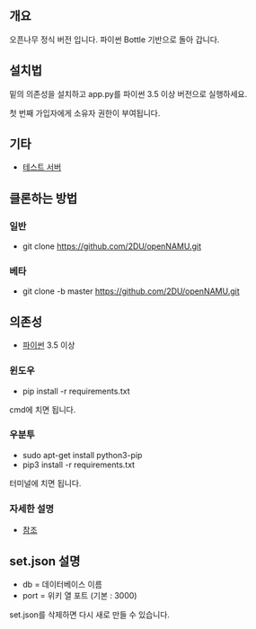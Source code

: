 ﻿## 개요
오픈나무 정식 버전 입니다. 파이썬 Bottle 기반으로 돌아 갑니다.

## 설치법
밑의 의존성을 설치하고 app.py를 파이썬 3.5 이상 버전으로 실행하세요.

첫 번째 가입자에게 소유자 권한이 부여됩니다.

## 기타
 * [테스트 서버](http://namu.ml/)
 
## 클론하는 방법
### 일반
 * git clone https://github.com/2DU/openNAMU.git

### 베타
 * git clone -b master https://github.com/2DU/openNAMU.git 
 
## 의존성
 * [파이썬](https://www.python.org/downloads/) 3.5 이상
 
### 윈도우
 * pip install -r requirements.txt
 
cmd에 치면 됩니다.
### 우분투
 * sudo apt-get install python3-pip
 * pip3 install -r requirements.txt
 
터미널에 치면 됩니다.
### 자세한 설명
 * [참조](http://namu.ml/w/오픈나무%2F설치법)
 
## set.json 설명
 * db = 데이터베이스 이름
 * port = 위키 열 포트 (기본 : 3000)

set.json를 삭제하면 다시 새로 만들 수 있습니다.
